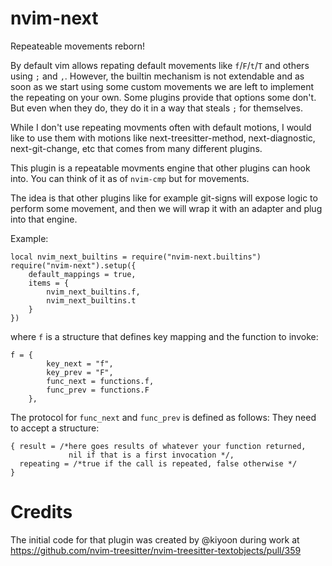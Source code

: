 # nvim-next

Repeateable movements reborn! 

By default vim allows repating default movements like `f`/`F`/`t`/`T` and others using `;` and `,`. 
However, the builtin mechanism is not extendable and as soon as we start using some custom movements we are left to implement
the repeating on your own. Some plugins provide that options some don't. But even when they do,
they do it in a way that steals `;` for themselves. 

While I don't use repeating movments often with default motions,
I would like to use them with motions like next-treesitter-method, next-diagnostic, next-git-change, etc that comes from many different plugins. 

This plugin is a repeatable movments engine that other plugins can hook into. 
You can think of it as of `nvim-cmp` but for movements. 


The idea is that other plugins like for example git-signs will expose logic to perform some movement, 
and then we will wrap it with an adapter and plug into that engine. 

Example:
```
local nvim_next_builtins = require("nvim-next.builtins")
require("nvim-next").setup({
    default_mappings = true,
    items = {
        nvim_next_builtins.f,
        nvim_next_builtins.t
    }
})
```

where `f` is a structure that defines key mapping and the function to invoke:
```
f = {
        key_next = "f",
        key_prev = "F",
        func_next = functions.f,
        func_prev = functions.F
    },
```

The protocol for `func_next` and `func_prev` is defined as follows:
They need to accept a structure:
```
{ result = /*here goes results of whatever your function returned, 
             nil if that is a first invocation */, 
  repeating = /*true if the call is repeated, false otherwise */
}
```
# Credits

The initial code for that plugin was created by @kiyoon during work at https://github.com/nvim-treesitter/nvim-treesitter-textobjects/pull/359
